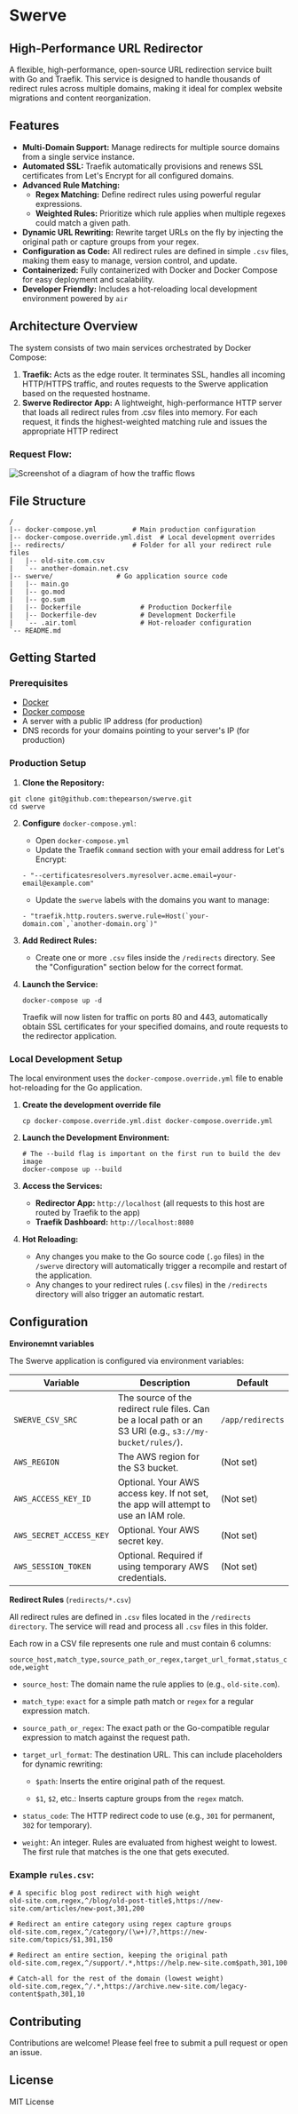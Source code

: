 # Swerve

## High-Performance URL Redirector


A flexible, high-performance, open-source URL redirection service built with Go and Traefik. This service is designed to handle thousands of redirect rules across multiple domains, making it ideal for complex website migrations and content reorganization.

## Features

 - **Multi-Domain Support:** Manage redirects for multiple source domains from a single service instance.
 - **Automated SSL:** Traefik automatically provisions and renews SSL certificates from Let's Encrypt for all configured domains.
 - **Advanced Rule Matching:**
    - **Regex Matching:** Define redirect rules using powerful regular expressions.
    - **Weighted Rules:** Prioritize which rule applies when multiple regexes could match a given path.
 - **Dynamic URL Rewriting:** Rewrite target URLs on the fly by injecting the original path or capture groups from your regex.
 - **Configuration as Code:** All redirect rules are defined in simple `.csv` files, making them easy to manage, version control, and update.
 - **Containerized:** Fully containerized with Docker and Docker Compose for easy deployment and scalability.
 - **Developer Friendly:** Includes a hot-reloading local development environment powered by `air`


## Architecture Overview

The system consists of two main services orchestrated by Docker Compose:

1. **Traefik:** Acts as the edge router. It terminates SSL, handles all incoming HTTP/HTTPS traffic, and routes requests to the Swerve application based on the requested hostname.
2. **Swerve Redirector App:** A lightweight, high-performance HTTP server that loads all redirect rules from .csv files into memory. For each request, it finds the highest-weighted matching rule and issues the appropriate HTTP redirect


### Request Flow:

![Screenshot of a diagram of how the traffic flows](/assets/diagram.png)


## File Structure

```
/
|-- docker-compose.yml         # Main production configuration
|-- docker-compose.override.yml.dist  # Local development overrides
|-- redirects/                 # Folder for all your redirect rule files
|   |-- old-site.com.csv
|   `-- another-domain.net.csv
|-- swerve/                # Go application source code
|   |-- main.go
|   |-- go.mod
|   |-- go.sum
|   |-- Dockerfile               # Production Dockerfile
|   |-- Dockerfile-dev           # Development Dockerfile
|   `-- .air.toml                # Hot-reloader configuration
`-- README.md
```


## Getting Started

### Prerequisites

 - [Docker](https://www.docker.com/)
 - [Docker compose](https://docs.docker.com/compose/)
 - A server with a public IP address (for production)
 - DNS records for your domains pointing to your server's IP (for production)

### Production Setup

1. **Clone the Repository:**
```
git clone git@github.com:thepearson/swerve.git
cd swerve
```

2. **Configure** `docker-compose.yml`:
    - Open `docker-compose.yml`
    - Update the Traefik `command` section with your email address for Let's Encrypt:
    ```
    - "--certificatesresolvers.myresolver.acme.email=your-email@example.com"
    ```
    - Update the `swerve` labels with the domains you want to manage:
    ```
    - "traefik.http.routers.swerve.rule=Host(`your-domain.com`,`another-domain.org`)"
    ```

3. **Add Redirect Rules:**
    - Create one or more `.csv` files inside the `/redirects` directory. See the "Configuration" section below for the correct format.

4. **Launch the Service:**

    ```
    docker-compose up -d
    ```

    Traefik will now listen for traffic on ports 80 and 443, automatically obtain SSL certificates for your specified domains, and route requests to the redirector application.

### Local Development Setup

The local environment uses the `docker-compose.override.yml` file to enable hot-reloading for the Go application.

1. **Create the development override file**

    ```
    cp docker-compose.override.yml.dist docker-compose.override.yml
    ```
2. **Launch the Development Environment:**

    ```
    # The --build flag is important on the first run to build the dev image
    docker-compose up --build
    ```

3. **Access the Services:**

     * **Redirector App:** `http://localhost` (all requests to this host are routed by Traefik to the app)
     * **Traefik Dashboard:** `http://localhost:8080`

4. **Hot Reloading:**

    * Any changes you make to the Go source code (`.go` files) in the `/swerve` directory will automatically trigger a recompile and restart of the application.
    * Any changes to your redirect rules (`.csv` files) in the `/redirects` directory will also trigger an automatic restart.

## Configuration


**Environemnt variables**

The Swerve application is configured via environment variables:

| Variable | Description | Default
| --- | --- | --- |
| `SWERVE_CSV_SRC` | The source of the redirect rule files. Can be a local path or an S3 URI (e.g., `s3://my-bucket/rules/`). | `/app/redirects` |
| `AWS_REGION` | The AWS region for the S3 bucket. | (Not set) |
| `AWS_ACCESS_KEY_ID` | Optional. Your AWS access key. If not set, the app will attempt to use an IAM role. | (Not set) |
| `AWS_SECRET_ACCESS_KEY` | Optional. Your AWS secret key. | (Not set) |
| `AWS_SESSION_TOKEN` | Optional. Required if using temporary AWS credentials. | (Not set) |



**Redirect Rules** (`redirects/*.csv`)

All redirect rules are defined in `.csv` files located in the `/redirects directory`. The service will read and process all `.csv` files in this folder.

Each row in a CSV file represents one rule and must contain 6 columns:

`source_host,match_type,source_path_or_regex,target_url_format,status_code,weight`

 * `source_host`: The domain name the rule applies to (e.g., `old-site.com`).

 * `match_type`: `exact` for a simple path match or `regex` for a regular expression match.

 * `source_path_or_regex`: The exact path or the Go-compatible regular expression to match against the request path.

 * `target_url_format`: The destination URL. This can include placeholders for dynamic rewriting:

    * `$path`: Inserts the entire original path of the request.

    * `$1`, `$2`, etc.: Inserts capture groups from the `regex` match.

 * `status_code`: The HTTP redirect code to use (e.g., `301` for permanent, `302` for temporary).

 * `weight`: An integer. Rules are evaluated from highest weight to lowest. The first rule that matches is the one that gets executed.


 ### **Example** `rules.csv`:

 ```
# A specific blog post redirect with high weight
old-site.com,regex,^/blog/old-post-title$,https://new-site.com/articles/new-post,301,200

# Redirect an entire category using regex capture groups
old-site.com,regex,^/category/(\w+)/?,https://new-site.com/topics/$1,301,150

# Redirect an entire section, keeping the original path
old-site.com,regex,^/support/.*,https://help.new-site.com$path,301,100

# Catch-all for the rest of the domain (lowest weight)
old-site.com,regex,^/.*,https://archive.new-site.com/legacy-content$path,301,10
 ```

## Contributing

Contributions are welcome! Please feel free to submit a pull request or open an issue.

## License

MIT License